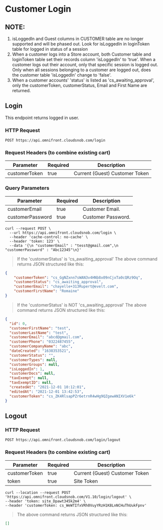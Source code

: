 # Customer Login

## NOTE: 
1. isLoggedIn and Guest columns in CUSTOMER table are no longer supported and will be phased out. Look for isLoggedIn in loginToken table for logged in status of a session
2. When a customer logs into a Store account, both Customer table and loginToken table set their records column 'isLoggedIn' to 'true'. When a customer logs out their account, only that specific session is logged out. Only when all sessions belonging to a customer are logged out, does the customer table 'isLoggedIn' change to 'false'.
3. When a customer accounts' 'status' is listed as 'cs_awaiting_approval', only the customerToken, customerStatus, Email and First Name are returned.


## Login

This endpoint returns logged in user.


### HTTP Request

`POST https://api.omnifront.cloudsnob.com/login`

### Request Headers (to combine existing cart)

| Parameter     | Required | Description                    |
| ------------- | -------- | ------------------------------ |
| customerToken | true     | Current (Guest) Customer Token |

### Query Parameters

| Parameter        | Required | Description        |
| ---------------- | -------- | ------------------ |
| customerEmail    | true     | Customer Email.    |
| customerPassword | true     | Customer Password. |

```shell
curl --request POST \
  --url https://api.omnifront.cloudsnob.com/login \
  --header 'cache-control: no-cache' \
  --header 'token: 123' \
  --data '{\n "customerEmail" : "tesst@gmail.com",\n  "customerPassword" : "Abc12345"\n}'
```

> If the 'customerStatus' is 'cs_awaiting_approval' The above command returns JSON structured like this:
```json
{
    "customerToken": "cs_GgNZxnn7sWAN3v4HNb8x09nCjxTa0cQRz9Oq",
    "customerStatus": "cs_awaiting_approval",
    "customerEmail": "chayelle+313Rupert@evelt.com",
    "customerFirstName": "Romaine"
}
```

> If the 'customerStatus' is NOT 'cs_awaiting_approval' The above command returns JSON structured like this:

```json
{
  "id": 0,
  "customerFirstName": "test",
  "customerLastName": "test",
  "customerEmail": "abcd@gmail.com",
  "customerPhone": "0322487455",
  "customerCompanyName": "abc",
  "dateCreated": "1638353521",
  "customerStatus": "",
  "customerTypes": null,
  "customerGroups": null,
  "isLoggedIn": 1,
  "customerDocs": null,
  "taxExempt": null,
  "taxExemptID": null,
  "createdAt": "2021-12-01 10:12:01",
  "editedAt": "2021-12-01 13:42:53",
  "customerToken": "cs_ZK4RlsapPZr6etrnR4wHg9QZgewANIXV1e6k"
}
```

## Logout

### HTTP Request

`POST https://api.omnifront.cloudsnob.com/login/logout`

### Request Headers (to combine existing cart)

| Parameter     | Required | Description                    |
| ------------- | -------- | ------------------------------ |
| customerToken | true     | Current (Guest) Customer Token |
| token         | true     | Site Token                     |



```shell
curl --location --request POST 'https://api.omnifront.cloudsnob.com/V1.10/login/logout' \
--header 'token: site_Dpawt345k2m4' \
--header 'customerToken: cs_WeWTIfxVRh0VuyYRzH1K8LnNCHuThUukFpnv'
```

> The above command returns JSON structured like this:

```json
[]
```
